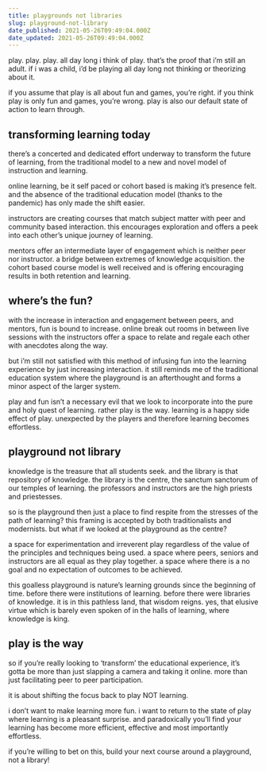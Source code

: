```yaml
---
title: playgrounds not libraries
slug: playground-not-library
date_published: 2021-05-26T09:49:04.000Z
date_updated: 2021-05-26T09:49:04.000Z
---
```


play. play. play. all day long i think of play. that’s the proof that i’m still an adult. if i was a child, i’d be playing all day long not thinking or theorizing about it.

if you assume that play is all about fun and games, you’re right. if you think play is only fun and games, you’re wrong. play is also our default state of action to learn through.

## transforming learning today

there’s a concerted and dedicated effort underway to transform the future of learning, from the traditional model to a new and novel model of instruction and learning.

online learning, be it self paced or cohort based is making it’s presence felt. and the absence of the traditional education model (thanks to the pandemic) has only made the shift easier.

instructors are creating courses that match subject matter with peer and community based interaction. this encourages exploration and offers a peek into each other’s unique journey of learning.

mentors offer an intermediate layer of engagement which is neither peer nor instructor. a bridge between extremes of knowledge acquisition. the cohort based course model is well received and is offering encouraging results in both retention and learning.

## where’s the fun?

with the increase in interaction and engagement between peers, and mentors, fun is bound to increase. online break out rooms in between live sessions with the instructors offer a space to relate and regale each other with anecdotes along the way.

but i’m still not satisfied with this method of infusing fun into the learning experience by just increasing interaction. it still reminds me of the traditional education system where the playground is an afterthought and forms a minor aspect of the larger system.

play and fun isn’t a necessary evil that we look to incorporate into the pure and holy quest of learning. rather play is the way. learning is a happy side effect of play. unexpected by the players and therefore learning becomes effortless.

## playground not library

knowledge is the treasure that all students seek. and the library is that repository of knowledge. the library is the centre, the sanctum sanctorum of our temples of learning. the professors and instructors are the high priests and priestesses.

so is the playground then just a place to find respite from the stresses of the path of learning? this framing is accepted by both traditionalists and modernists. but what if we looked at the playground as the centre?

a space for experimentation and irreverent play regardless of the value of the principles and techniques being used. a space where peers, seniors and instructors are all equal as they play together. a space where there is a no goal and no expectation of outcomes to be achieved.

this goalless playground is nature’s learning grounds since the beginning of time. before there were institutions of learning. before there were libraries of knowledge. it is in this pathless land, that wisdom reigns. yes, that elusive virtue which is barely even spoken of in the halls of learning, where knowledge is king.

## play is the way

so if you’re really looking to ‘transform’ the educational experience, it’s gotta be more than just slapping a camera and taking it online. more than just facilitating peer to peer participation.

it is about shifting the focus back to play NOT learning.

i don’t want to make learning more fun. i want to return to the state of play where learning is a pleasant surprise. and paradoxically you’ll find your learning has become more efficient, effective and most importantly effortless.

if you’re willing to bet on this, build your next course around a playground, not a library!
